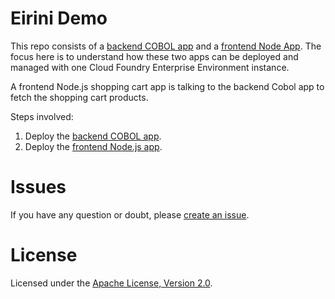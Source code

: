 # Eirini Demo


This repo consists of a [backend COBOL app](https://github.com/IBM-Cloud/eirini-demo/tree/master/backend) and a [frontend Node App](https://github.com/IBM-Cloud/eirini-demo/tree/master/frontend). The focus here is to understand how these two apps can be deployed and managed with one Cloud Foundry Enterprise Environment instance.

A frontend Node.js shopping cart app is talking to the backend Cobol app to fetch the shopping cart products.

Steps involved:

1. Deploy the [backend COBOL app](https://github.com/IBM-Cloud/eirini-demo/tree/master/backend).
1. Deploy the [frontend Node.js app](https://github.com/IBM-Cloud/eirini-demo/tree/master/frontend).

# Issues

If you have any question or doubt, please [create an issue](https://github.com/IBM-Cloud/eirini-demo/issues).


# License

Licensed under the [Apache License, Version 2.0](http://www.apache.org/licenses/LICENSE-2.0).